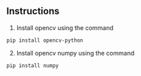 ## Instructions
1. Install opencv using the command
  ```
  pip install opencv-python
  ```
 2. Install opencv numpy using the command 
  ```
  pip install numpy
  ```


